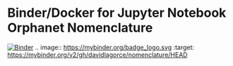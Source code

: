 # Binder/Docker for Jupyter Notebook Orphanet Nomenclature

[![Binder](https://mybinder.org/badge_logo.svg)](https://mybinder.org/v2/gh/davidlagorce/nomenclature/HEAD)
.. image:: https://mybinder.org/badge_logo.svg
 :target: https://mybinder.org/v2/gh/davidlagorce/nomenclature/HEAD